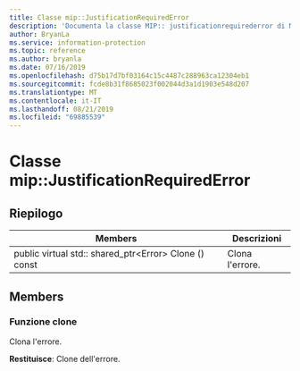 ```yaml
---
title: Classe mip::JustificationRequiredError
description: 'Documenta la classe MIP:: justificationrequirederror di Microsoft Information Protection (MIP) SDK.'
author: BryanLa
ms.service: information-protection
ms.topic: reference
ms.author: bryanla
ms.date: 07/16/2019
ms.openlocfilehash: d75b17d7bf03164c15c4487c288963ca12304eb1
ms.sourcegitcommit: fcde8b31f8685023f002044d3a1d1903e548d207
ms.translationtype: MT
ms.contentlocale: it-IT
ms.lasthandoff: 08/21/2019
ms.locfileid: "69885539"
---
```

# <a name="class-mipjustificationrequirederror"></a>Classe mip::JustificationRequiredError 
  
## <a name="summary"></a>Riepilogo
 Members                        | Descrizioni                                
--------------------------------|---------------------------------------------
public virtual std:: shared_ptr\<Error\> Clone () const  |  Clona l'errore.
  
## <a name="members"></a>Members
  
### <a name="clone-function"></a>Funzione clone
Clona l'errore.

  
**Restituisce**: Clone dell'errore.